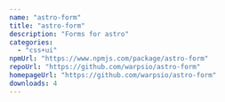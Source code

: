 ```yaml
---
name: "astro-form"
title: "astro-form"
description: "Forms for astro"
categories:
  - "css+ui"
npmUrl: "https://www.npmjs.com/package/astro-form"
repoUrl: "https://github.com/warpsio/astro-form"
homepageUrl: "https://github.com/warpsio/astro-form"
downloads: 4
---
```

